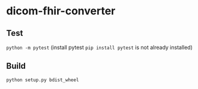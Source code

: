 # dicom-fhir-converter

## Test
`python -m pytest`  (install pytest `pip install pytest` is not already installed)

## Build 
`python setup.py bdist_wheel`



